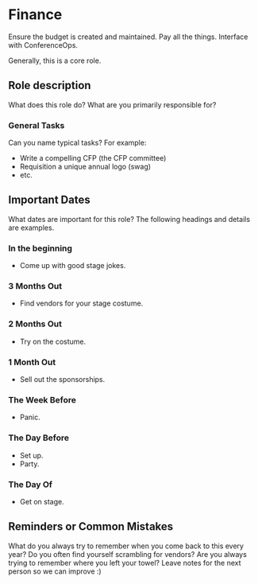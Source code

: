 # Finance

Ensure the budget is created and maintained. Pay all the things. Interface with ConferenceOps.

Generally, this is a core role.

## Role description

What does this role do? What are you primarily responsible for?

### General Tasks

Can you name typical tasks? For example:

* Write a compelling CFP (the CFP committee)
* Requisition a unique annual logo (swag)
* etc.

## Important Dates

What dates are important for this role? The following headings and details are examples.

### In the beginning

* Come up with good stage jokes.

### 3 Months Out

* Find vendors for your stage costume.

### 2 Months Out

* Try on the costume.

### 1 Month Out

* Sell out the sponsorships.

### The Week Before

* Panic.

### The Day Before

* Set up.
* Party.

### The Day Of

* Get on stage.

## Reminders or Common Mistakes

What do you always try to remember when you come back to this every year? Do you often find yourself scrambling for vendors? Are you always trying to remember where you left your towel? Leave notes for the next person so we can improve :)

